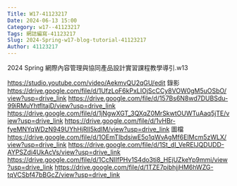 ```yaml
---
Title: W17-41123217
Date: 2024-06-13 15:00
Category: w17--41123217
Tags: 網誌編寫-41123217
Slug: 2024-Spring-w17-blog-tutorial-41123217
Author: 41123217
---
```


2024 Spring 網際內容管理與協同產品設計實習課程教學導引.w13

<!-- PELICAN_END_SUMMARY -->

https://studio.youtube.com/video/AekmvQU2qGU/edit
錄影
https://drive.google.com/file/d/1UfzLoF6kPxLIOjScCCy8VOW0gM5uOSbO/view?usp=drive_link
https://drive.google.com/file/d/157Bs6N8wd7DUBSdu-99iRMuYhtfltajD/view?usp=drive_link
https://drive.google.com/file/d/1jNgwXGT_3QXqZ0MrSkwtOUWTuAaq5jTE/view?usp=drive_link
https://drive.google.com/file/d/1vHBr-fyeMNYqWDzN949UYhHjRlI5kdIM/view?usp=drive_link
圖檔
https://drive.google.com/file/d/1OEmTIbdsiwE5o1qWvAgMf6EIMcm5zWLX/view?usp=drive_link
https://drive.google.com/file/d/1St_dI_VeRElJQDUDD-AYPSZdi4UkAcVs/view?usp=drive_link
https://drive.google.com/file/d/1CcNIIfPHv1S4do3ti8_HEjUZkeYp9mmi/view?usp=drive_link
https://drive.google.com/file/d/1TZE7pibhjjHM6hWZG-tqVCSbf47bBGcZ/view?usp=drive_link